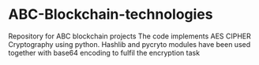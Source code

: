 # ABC-Blockchain-technologies
Repository for ABC blockchain projects
The code implements AES CIPHER Cryptography using python.
Hashlib and pycryto modules have been used together with base64 encoding to fulfil the encryption task
